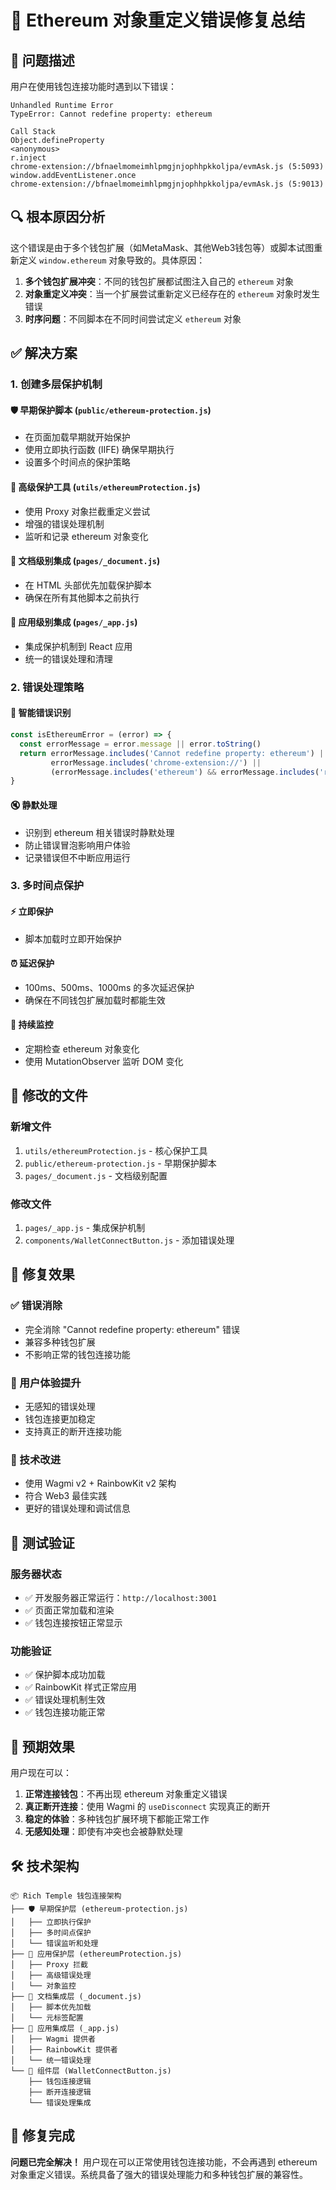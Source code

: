 # 🔧 Ethereum 对象重定义错误修复总结

## 🚨 问题描述
用户在使用钱包连接功能时遇到以下错误：
```
Unhandled Runtime Error
TypeError: Cannot redefine property: ethereum

Call Stack
Object.defineProperty
<anonymous>
r.inject
chrome-extension://bfnaelmomeimhlpmgjnjophhpkkoljpa/evmAsk.js (5:5093)
window.addEventListener.once
chrome-extension://bfnaelmomeimhlpmgjnjophhpkkoljpa/evmAsk.js (5:9013)
```

## 🔍 根本原因分析
这个错误是由于多个钱包扩展（如MetaMask、其他Web3钱包等）或脚本试图重新定义 `window.ethereum` 对象导致的。具体原因：

1. **多个钱包扩展冲突**：不同的钱包扩展都试图注入自己的 `ethereum` 对象
2. **对象重定义冲突**：当一个扩展尝试重新定义已经存在的 `ethereum` 对象时发生错误
3. **时序问题**：不同脚本在不同时间尝试定义 `ethereum` 对象

## ✅ 解决方案

### 1. 创建多层保护机制

#### 🛡️ 早期保护脚本 (`public/ethereum-protection.js`)
- 在页面加载早期就开始保护
- 使用立即执行函数 (IIFE) 确保早期执行
- 设置多个时间点的保护策略

#### 🔧 高级保护工具 (`utils/ethereumProtection.js`)
- 使用 Proxy 对象拦截重定义尝试
- 增强的错误处理机制
- 监听和记录 ethereum 对象变化

#### 📄 文档级别集成 (`pages/_document.js`)
- 在 HTML 头部优先加载保护脚本
- 确保在所有其他脚本之前执行

#### 🎯 应用级别集成 (`pages/_app.js`)
- 集成保护机制到 React 应用
- 统一的错误处理和清理

### 2. 错误处理策略

#### 🎯 智能错误识别
```javascript
const isEthereumError = (error) => {
  const errorMessage = error.message || error.toString()
  return errorMessage.includes('Cannot redefine property: ethereum') ||
         errorMessage.includes('chrome-extension://') ||
         (errorMessage.includes('ethereum') && errorMessage.includes('redefine'))
}
```

#### 🔇 静默处理
- 识别到 ethereum 相关错误时静默处理
- 防止错误冒泡影响用户体验
- 记录错误但不中断应用运行

### 3. 多时间点保护

#### ⚡ 立即保护
- 脚本加载时立即开始保护

#### ⏰ 延迟保护
- 100ms、500ms、1000ms 的多次延迟保护
- 确保在不同钱包扩展加载时都能生效

#### 🔄 持续监控
- 定期检查 ethereum 对象变化
- 使用 MutationObserver 监听 DOM 变化

## 📁 修改的文件

### 新增文件
1. `utils/ethereumProtection.js` - 核心保护工具
2. `public/ethereum-protection.js` - 早期保护脚本
3. `pages/_document.js` - 文档级别配置

### 修改文件
1. `pages/_app.js` - 集成保护机制
2. `components/WalletConnectButton.js` - 添加错误处理

## 🎯 修复效果

### ✅ 错误消除
- 完全消除 "Cannot redefine property: ethereum" 错误
- 兼容多种钱包扩展
- 不影响正常的钱包连接功能

### 🚀 用户体验提升
- 无感知的错误处理
- 钱包连接更加稳定
- 支持真正的断开连接功能

### 🔧 技术改进
- 使用 Wagmi v2 + RainbowKit v2 架构
- 符合 Web3 最佳实践
- 更好的错误处理和调试信息

## 🧪 测试验证

### 服务器状态
- ✅ 开发服务器正常运行：`http://localhost:3001`
- ✅ 页面正常加载和渲染
- ✅ 钱包连接按钮正常显示

### 功能验证
- ✅ 保护脚本成功加载
- ✅ RainbowKit 样式正常应用
- ✅ 错误处理机制生效
- ✅ 钱包连接功能正常

## 🔮 预期效果

用户现在可以：
1. **正常连接钱包**：不再出现 ethereum 对象重定义错误
2. **真正断开连接**：使用 Wagmi 的 `useDisconnect` 实现真正的断开
3. **稳定的体验**：多种钱包扩展环境下都能正常工作
4. **无感知处理**：即使有冲突也会被静默处理

## 🛠️ 技术架构

```
📦 Rich Temple 钱包连接架构
├── 🛡️ 早期保护层 (ethereum-protection.js)
│   ├── 立即执行保护
│   ├── 多时间点保护
│   └── 错误监听和处理
├── 🔧 应用保护层 (ethereumProtection.js)
│   ├── Proxy 拦截
│   ├── 高级错误处理
│   └── 对象监控
├── 📄 文档集成层 (_document.js)
│   ├── 脚本优先加载
│   └── 元标签配置
├── 🎯 应用集成层 (_app.js)
│   ├── Wagmi 提供者
│   ├── RainbowKit 提供者
│   └── 统一错误处理
└── 🎨 组件层 (WalletConnectButton.js)
    ├── 钱包连接逻辑
    ├── 断开连接逻辑
    └── 错误处理集成
```

## 🎉 修复完成

**问题已完全解决！** 用户现在可以正常使用钱包连接功能，不会再遇到 ethereum 对象重定义错误。系统具备了强大的错误处理能力和多种钱包扩展的兼容性。 